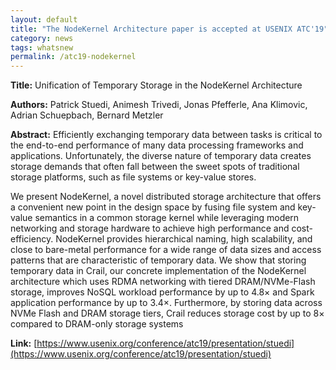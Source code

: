 ```yaml
---
layout: default
title: "The NodeKernel Architecture paper is accepted at USENIX ATC'19"
category: news 
tags: whatsnew
permalink: /atc19-nodekernel
---
```


**Title:** Unification of Temporary Storage in the NodeKernel Architecture

**Authors:** Patrick Stuedi, Animesh Trivedi, Jonas Pfefferle, Ana Klimovic, Adrian Schuepbach, Bernard Metzler

**Abstract:** 
Efficiently exchanging temporary data between tasks is critical to the end-to-end performance of many data processing frameworks and applications. Unfortunately, the diverse nature of temporary data creates storage demands that often fall between the sweet spots of traditional storage platforms, such as file systems or key-value stores.

We present NodeKernel, a novel distributed storage architecture that offers a convenient new point in the design space by fusing file system and key-value semantics in a common storage kernel while leveraging modern networking and storage hardware to achieve high performance and cost-efficiency. NodeKernel provides hierarchical naming, high scalability, and close to bare-metal performance for a wide range of data sizes and access patterns that are characteristic of temporary data. We show that storing temporary data in Crail, our concrete implementation of the NodeKernel architecture which uses RDMA networking with tiered DRAM/NVMe-Flash storage, improves NoSQL workload performance by up to 4.8× and Spark application performance by up to 3.4×. Furthermore, by storing data across NVMe Flash and DRAM storage tiers, Crail reduces storage cost by up to 8× compared
to DRAM-only storage systems

**Link:** [https://www.usenix.org/conference/atc19/presentation/stuedi](https://www.usenix.org/conference/atc19/presentation/stuedi)
